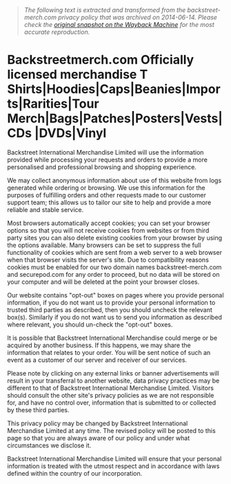 > *The following text is extracted and transformed from the backstreet-merch.com privacy policy that was archived on 2014-06-14. Please check the [original snapshot on the Wayback Machine](https://web.archive.org/web/20140614151507id_/http%3A//www.backstreetmerch.com/privacy) for the most accurate reproduction.*

# Backstreetmerch.com Officially licensed merchandise T Shirts|Hoodies|Caps|Beanies|Imports|Rarities|Tour Merch|Bags|Patches|Posters|Vests|CDs |DVDs|Vinyl

Backstreet International Merchandise Limited will use the information provided while processing your requests and orders to provide a more personalised and professional browsing and shopping experience.

We may collect anonymous information about use of this website from logs generated while ordering or browsing. We use this information for the purposes of fulfilling orders and other requests made to our customer support team; this allows us to tailor our site to help and provide a more reliable and stable service.

Most browsers automatically accept cookies; you can set your browser options so that you will not receive cookies from websites or from third party sites you can also delete existing cookies from your browser by using the options available. Many browsers can be set to suppress the full functionality of cookies which are sent from a web server to a web browser when that browser visits the server's site. Due to compatibility reasons cookies must be enabled for our two domain names backstreet-merch.com and securepod.com for any order to proceed, but no data will be stored on your computer and will be deleted at the point your browser closes.

Our website contains "opt-out" boxes on pages where you provide personal information, if you do not want us to provide your personal information to trusted third parties as described, then you should uncheck the relevant box(s). Similarly if you do not want us to send you information as described where relevant, you should un-check the "opt-out" boxes.

It is possible that Backstreet International Merchandise could merge or be acquired by another business. If this happens, we may share the information that relates to your order. You will be sent notice of such an event as a customer of our server and receiver of our services.

Please note by clicking on any external links or banner advertisements will result in your transferral to another website, data privacy practices may be different to that of Backstreet International Merchandise Limited. Visitors should consult the other site's privacy policies as we are not responsible for, and have no control over, information that is submitted to or collected by these third parties.

This privacy policy may be changed by Backstreet International Merchandise Limited at any time. The revised policy will be posted to this page so that you are always aware of our policy and under what circumstances we disclose it.

Backstreet International Merchandise Limited will ensure that your personal information is treated with the utmost respect and in accordance with laws defined within the country of our incorporation.

  

